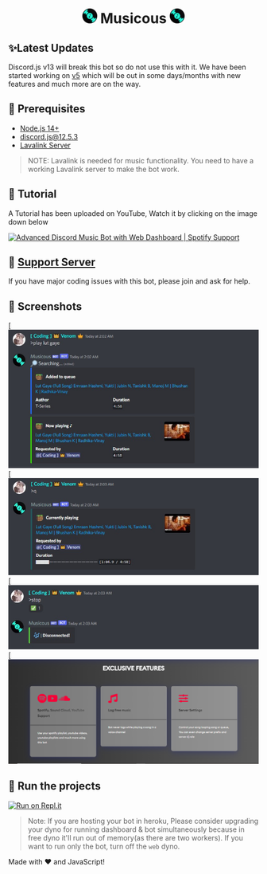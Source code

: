 <h1 align="center"><img src="../assets/logo.png" width="30px"> Musicous <img src="../assets/logo.png" width="30px"></h1>


## ✨Latest Updates
Discord.js v13 will break this bot so do not use this with it. We have been started working on [v5](https://github.com/MrVenomYT/Musicous/tree/v5) which will be out in some days/months with new features and much more are on the way.

## 🚧 Prerequisites 

- [Node.js 14+](https://nodejs.org/en/download/)
- [discord.js@12.5.3](https://www.npmjs.com/package/discord.js/v/12.5.3)
- [Lavalink Server](https://lavalink.darrennathanael.com/SSL/lavalink-with-ssl/)

> NOTE: Lavalink is needed for music functionality. You need to have a working Lavalink server to make the bot work.

## 📝 Tutorial

A Tutorial has been uploaded on YouTube, Watch it by clicking on the image down below 

[![Advanced Discord Music Bot with Web Dashboard | Spotify Support](https://i.ytimg.com/vi/A6bY7P8FaZA/maxresdefault.jpg)](https://youtu.be/vFMr5uZs8VI)





## 📝 [Support Server](https://discord.gg/HEmshJuPXC)

If you have major coding issues with this bot, please join and ask for help.

## 📸 Screenshots

[![Command 1](/assets/Screenshot_1.png)[![Command 2](/assets/Screenshot_2.png)[![Command 3](/assets/Screenshot_3.png)
[![Features](/assets/feature.png)

## 💨 Run the projects

[![Run on Repl.it](https://repl.it/badge/github/MrVenomYT/Musicous)](https://repl.it/github/MrVenomYT/Musicous)
> Note: If you are hosting your bot in heroku, Please consider upgrading your dyno for running dashboard & bot simultaneously because in free dyno it'll run out of memory(as there are two workers). If you want to run only the bot, turn off the `web` dyno.




Made with :heart: and JavaScript!

